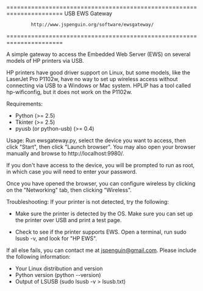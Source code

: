 ======================================================================
                           USB EWS Gateway

             http://www.jspenguin.org/software/ewsgateway/     
======================================================================

A simple gateway to access the Embedded Web Server (EWS) on several
models of HP printers via USB.

HP printers have good driver support on Linux, but some models, like
the LaserJet Pro P1102w, have no way to set up wireless access without
connecting via USB to a Windows or Mac system. HPLIP has a tool called
hp-wificonfig, but it does not work on the P1102w.

Requirements:
  * Python (>= 2.5)
  * Tkinter (>= 2.5)
  * pyusb (or python-usb) (>= 0.4)

Usage:
  Run ewsgateway.py, select the device you want to access, then click
  "Start", then click "Launch browser". You may also open your browser
  manually and browse to http://localhost:9980/.

  If you don't have access to the device, you will be prompted to run
  as root, in which case you will need to enter your password.

  Once you have opened the browser, you can configure wireless by
  clicking on the "Networking" tab, then clicking "Wireless".

Troubleshooting:
  If your printer is not detected, try the following:

  * Make sure the printer is detected by the OS. Make sure you can set
    up the printer over USB and print a test page.

  * Check to see if the printer supports EWS. Open a terminal, run
    sudo lsusb -v, and look for "HP EWS".

If all else fails, you can contact me at jspenguin@gmail.com. Please
include the following information:

  * Your Linux distribution and version
  * Python version (python --version)
  * Output of LSUSB (sudo lsusb -v > lsusb.txt)
